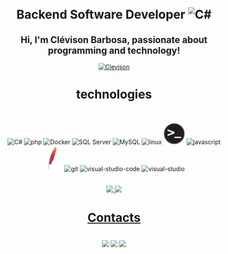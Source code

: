 <div align="center">

# Backend Software Developer <img height="40" src="https://img.icons8.com/color/344/c-sharp-logo-2.png" title="C#" alt="C#" /></code>

</div>

<div align="center">

## Hi, I'm Clévison Barbosa, passionate about programming and technology!

</div>

<div align="center">

<p align="center"> <a href="https://github.com/ryo-ma/github-profile-trophy"><img src="https://github-profile-trophy.vercel.app/?username=ClevisonBarbosa" alt="Clevison" /></a> </p>

# technologies

</div>

<div style="display: inline_block" align="center"><br>

  <img height="50" src="https://img.icons8.com/color/344/c-sharp-logo-2.png" title="C#" alt="C#" /></code>
  <img height="50" src="https://img.icons8.com/officel/344/php-logo.png" title="php" alt="php" /></code>
  <img height="50" width="45" src="https://raw.githubusercontent.com/leandrocgsi/leandrocgsi/2331dded51784b78b8b66fd83037b2f2e28943e3/svg_logos/docker_logo.svg" title="Docker" alt="Docker" />
  <img width="45" height="50" src="https://img.icons8.com/color/344/microsoft-sql-server.png" title="SQL Server" alt="SQL Server"/></code>
  <img width="45" height="50" src="https://img.icons8.com/color/344/mysql-logo.png" title="MySQL" alt="MySQL"/></code>
  <img height="50" src="https://img.icons8.com/color/344/linux--v1.png" title="Linux" alt="linux">
  <img height="50" src="https://raw.githubusercontent.com/github/explore/80688e429a7d4ef2fca1e82350fe8e3517d3494d/topics/terminal/terminal.png" title="Terminal" alt="Terminal">
 <img height="50" src="https://img.icons8.com/fluency/344/javascript.png" title="javascript" alt="javascript">
<img width="45" height="60" src="https://raw.githubusercontent.com/vscode-icons/vscode-icons/master/icons/file_type_apache.svg" title="Apache" alt="Apache" /></code>
<img width="45" height="50" src="https://img.icons8.com/color/344/git.png" title="git" alt="git" /></code>
<img width="45" height="50" src="https://img.icons8.com/color/344/visual-studio-code-2019.png" title="visual-studio-code" alt="visual-studio-code" />
<img width="45" height="50" src="https://img.icons8.com/color/344/visual-studio--v1.png" title="visual-studio" alt="visual-studio" />
</div>

<br>


<div align="center">
  <a href="https://github.com/clevisonbarbosa">
  <img height="180em" src="https://github-readme-stats.vercel.app/api?username=clevisonbarbosa&show_icons=true&theme=dracula&include_all_commits=true&count_private=true"/>
  <img height="180em" src="https://github-readme-stats.vercel.app/api/top-langs/?username=clevisonbarbosa&layout=compact&langs_count=7&theme=dracula"/>
</div>

<div align="center">
  <h1>Contacts</h1>
</div>
<br>
  
<div style="display: inline_block" align="center"> 
  <a href = "mailto:clevisonbarbosa@gmail.com"><img src="https://img.shields.io/badge/-Gmail-%23333?style=for-the-badge&logo=gmail&logoColor=white" target="_blank"></a>
  <a href="https://www.linkedin.com/in/cl%C3%A9vison-barbosa-9b1803203/" target="_blank"><img src="https://img.shields.io/badge/-LinkedIn-%230077B5?style=for-the-badge&logo=linkedin&logoColor=white" target="_blank"></a> 
  <a href="https://api.whatsapp.com/send?phone=5575999587141&text=Olá,clevison!" target="_blank"><img src="https://img.shields.io/badge/WhatsApp-25D366?style=for-the-badge&logo=whatsapp&logoColor=white" target="_blank"></a>
</div>
